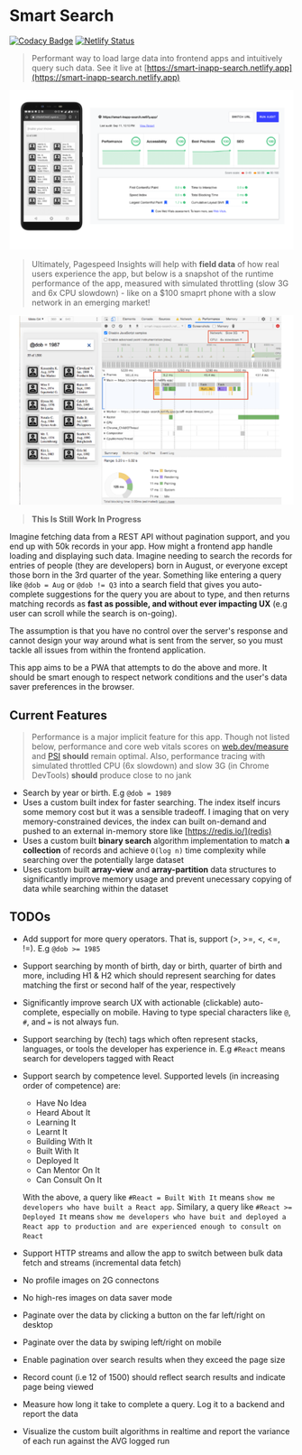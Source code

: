 # Smart Search

[![Codacy Badge](https://app.codacy.com/project/badge/Grade/2cad1fd9fd484bc19577e3ac7c23a30f)](https://www.codacy.com/manual/chalu/smart-search?utm_source=github.com&amp;utm_medium=referral&amp;utm_content=chalu/smart-search&amp;utm_campaign=Badge_Grade) [![Netlify Status](https://api.netlify.com/api/v1/badges/2ca18326-0aa0-4ddf-a192-8e7093bc97b0/deploy-status)](https://app.netlify.com/sites/smart-inapp-search/deploys)

> Performant way to load large data into frontend apps and intuitively query such data. See it live at [https://smart-inapp-search.netlify.app](https://smart-inapp-search.netlify.app)

<img src="./src/images/app-preview.png" />

> Ultimately, Pagespeed Insights will help with **field data** of how real users experience the app, but below is a snapshot of the runtime performance of the app, measured with simulated throttling (slow 3G and 6x CPU slowdown) - like on a $100 smaprt phone with a slow network in an emerging market!

<img src="./src/images/search-and-runtime-performance.png" />

> **This Is Still Work In Progress**

Imagine fetching data from a REST API without pagination support, and you end up with 50k records in your app. How might a frontend app handle loading and displaying such data. Imagine needing to search the records for entries of people (they are developers) born in August, or everyone except those born in the 3rd quarter of the year. Something like entering a query like `@dob = Aug` or `@dob != Q3` into a search field that gives you auto-complete suggestions for the query you are about to type, and then returns matching records as **fast as possible, and without ever impacting UX** (e.g user can scroll while the search is on-going).

The assumption is that you have no control over the server's response and cannot design your way around what is sent from the server, so you must tackle all issues from within the frontend application.

This app aims to be a PWA that attempts to do the above and more. It should be smart enough to respect network conditions and the user's data saver preferences in the browser.

## Current Features

> Performance is a major implicit feature for this app. Though not listed below, performance and core web vitals scores on [web.dev/measure](https://lighthouse-dot-webdotdevsite.appspot.com//lh/html?url=https%3A%2F%2Fsmart-inapp-search.netlify.app%2F) and [PSI](https://developers.google.com/speed/pagespeed/insights/) **should** remain optimal. Also, performance tracing with simulated throttled CPU (6x slowdown) and slow 3G (in Chrome DevTools) **should** produce close to no jank

*   Search by year or birth. E.g `@dob = 1989`
*   Uses a custom built index for faster searching. The index itself incurs some memory cost but it was a sensible tradeoff. I imaging that on very memory-constrained devices, the index can built on-demand and pushed to an external in-memory store like [https://redis.io/](redis)
*   Uses a custom built **binary search** algorithm implementation to match **a collection** of records and achieve `O(log n)` time complexity while searching over the potentially large dataset
*   Uses custom built **array-view** and **array-partition** data structures to significantly improve memory usage and prevent unecessary copying of data while searching within the dataset

## TODOs

*   Add support for more query operators. That is, support (>, >=, <, <=, !=). E.g `@dob >= 1985`

*   Support searching by month of birth, day or birth, quarter of birth and more, including H1 & H2 which should represent searching for dates matching the first or second half of the year, respectively

*   Significantly improve search UX with actionable (clickable) auto-complete, especially on mobile. Having to type special characters like `@`, `#`, and `=` is not always fun. 

*   Support searching by (tech) tags which often represent stacks, languages, or tools the developer has experience in. E.g `#React` means search for developers tagged with React

*   Support search by competence level. Supported levels (in increasing order of competence) are:
    *   Have No Idea
    *   Heard About It
    *   Learning It
    *   Learnt It
    *   Building With It
    *   Built With It
    *   Deployed It
    *   Can Mentor On It
    *   Can Consult On It

    With the above, a query like `#React = Built With It` means `show me developers who have built a React app`. Similary, a query like `#React >= Deployed It` means `show me developers who have buit and deployed a React app to production and are experienced enough to consult on React`

*   Support HTTP streams and allow the app to switch between bulk data fetch and streams (incremental data fetch)

*   No profile images on 2G connectons

*   No high-res images on data saver mode

*   Paginate over the data by clicking a button on the far left/right on desktop

*   Paginate over the data by swiping left/right on mobile

*   Enable pagination over search results when they exceed the page size

*   Record count (i.e 12 of 1500) should reflect search results and indicate page being viewed

*   Measure how long it take to complete a query. Log it to a backend and report the data

*   Visualize the custom built algorithms in realtime and report the variance of each run against the AVG logged run
